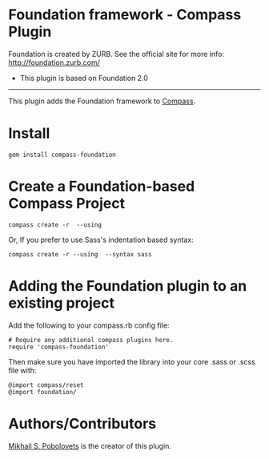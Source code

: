 Foundation framework - Compass Plugin
=====================================

Foundation is created by ZURB. See the official site for more info: <http://foundation.zurb.com/>

* This plugin is based on Foundation 2.0

---------

This plugin adds the Foundation framework to [Compass](http://compass-style.org/).

Install
=======

    gem install compass-foundation

Create a Foundation-based Compass Project
==================================

    compass create -r  --using

Or, If you prefer to use Sass's indentation based syntax:

    compass create -r --using  --syntax sass


Adding the Foundation plugin to an existing project
============================================

Add the following to your compass.rb config file:

    # Require any additional compass plugins here.
    require 'compass-foundation'
    
Then make sure you have imported the library into your core .sass or .scss file with:

    @import compass/reset
    @import foundation/

Authors/Contributors
====================

[Mikhail S. Pobolovets](https://github.com/styx) is the creator of this plugin.